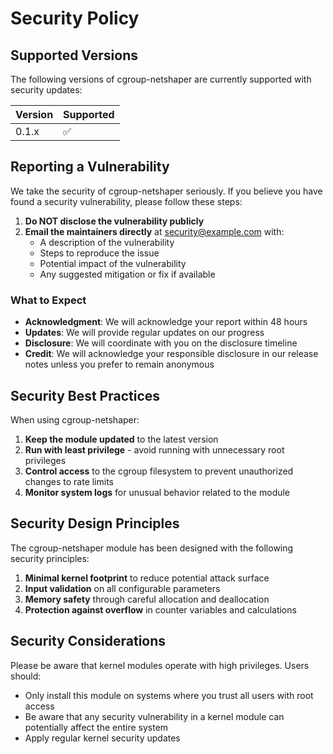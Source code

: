 # Security Policy

## Supported Versions

The following versions of cgroup-netshaper are currently supported with security updates:

| Version | Supported          |
| ------- | ------------------ |
| 0.1.x   | :white_check_mark: |

## Reporting a Vulnerability

We take the security of cgroup-netshaper seriously. If you believe you have found a security vulnerability, please follow these steps:

1. **Do NOT disclose the vulnerability publicly**
2. **Email the maintainers directly** at security@example.com with:
   - A description of the vulnerability
   - Steps to reproduce the issue
   - Potential impact of the vulnerability
   - Any suggested mitigation or fix if available

### What to Expect

- **Acknowledgment**: We will acknowledge your report within 48 hours
- **Updates**: We will provide regular updates on our progress
- **Disclosure**: We will coordinate with you on the disclosure timeline
- **Credit**: We will acknowledge your responsible disclosure in our release notes unless you prefer to remain anonymous

## Security Best Practices

When using cgroup-netshaper:

1. **Keep the module updated** to the latest version
2. **Run with least privilege** - avoid running with unnecessary root privileges
3. **Control access** to the cgroup filesystem to prevent unauthorized changes to rate limits
4. **Monitor system logs** for unusual behavior related to the module

## Security Design Principles

The cgroup-netshaper module has been designed with the following security principles:

1. **Minimal kernel footprint** to reduce potential attack surface
2. **Input validation** on all configurable parameters
3. **Memory safety** through careful allocation and deallocation
4. **Protection against overflow** in counter variables and calculations

## Security Considerations

Please be aware that kernel modules operate with high privileges. Users should:

- Only install this module on systems where you trust all users with root access
- Be aware that any security vulnerability in a kernel module can potentially affect the entire system
- Apply regular kernel security updates